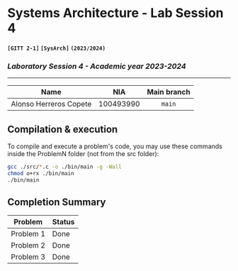 # **Systems Architecture - Lab Session 4**
**`[GITT 2-1]` `[SysArch]` `(2023/2024)`**
### _Laboratory Session 4 - Academic year 2023-2024_

---

| Name | NIA | Main branch |
| :---: | :---: | :---: |
| Alonso Herreros Copete | 100493990 | `main` |

## Compilation & execution
To compile and execute a problem's code, you may use these commands inside the ProblemN folder (not from the src folder):
```bash
gcc ./src/*.c -o ./bin/main -g -Wall 
chmod o+rx ./bin/main
./bin/main
```

## Completion Summary

| Problem | Status |
| --- | --- |
| Problem 1 | Done |
| Problem 2 | Done |
| Problem 3 | Done |
